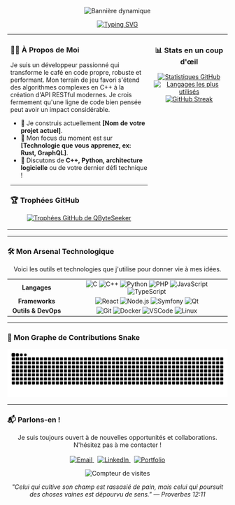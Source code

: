 <!-- 
Version 2.2 - Corrigée et prête à l'emploi !
-->

<!-- Bannière dynamique et personnalisable -->
<p align="center">
  <img src="https://capsule-render.vercel.app/api?type=wave&color=00BFFF&height=280§ion=header&text=Jordan%20VUIDE&fontSize=70&animation=fadeIn&fontAlignY=38&desc=Architecte%20Logiciel%20%26%20Explorateur%20Technologique&descAlignY=51&descAlign=62" alt="Bannière dynamique">
</p>

<!-- Titre animé -->
<div align="center">
  <a href="https://git.io/typing-svg"><img src="https://readme-typing-svg.herokuapp.com?font=Fira+Code&size=32&duration=4000&pause=1000&color=00BFFF¢er=true&vCenter=true&width=600&lines=Bonjour%2C+je+suis+Jordan+VUIDE;Développeur+Full-Stack;Créateur+d'expériences+numériques;Toujours+en+quête+de+défis" alt="Typing SVG"></a>
</div>

<!-- Layout en 2 colonnes : Intro + Stats -->
<table>
  <tr>
    <td width="65%" valign="top">
      <h3>👨‍💻 À Propos de Moi</h3>
      <p>Je suis un développeur passionné qui transforme le café en code propre, robuste et performant. Mon terrain de jeu favori s'étend des algorithmes complexes en C++ à la création d'API RESTful modernes. Je crois fermement qu'une ligne de code bien pensée peut avoir un impact considérable.</p>
      <ul>
        <li>🔭 Je construis actuellement <strong>[Nom de votre projet actuel]</strong>.</li>
        <li>🌱 Mon focus du moment est sur <strong>[Technologie que vous apprenez, ex: Rust, GraphQL]</strong>.</li>
        <li>💬 Discutons de <strong>C++, Python, architecture logicielle</strong> ou de votre dernier défi technique !</li>
      </ul>
      <hr>
      <h3>🏆 Trophées GitHub</h3>
      <p align="center">
        <a href="https://github.com/ryo-ma/github-profile-trophy">
          <img src="https://github-profile-trophy.vercel.app/?username=QByteSeeker&theme=dracula&no-frame=true&column=4&margin-w=15&margin-h=15" alt="Trophées GitHub de QByteSeeker"/>
        </a>
      </p>
    </td>
    <td width="35%" valign="top">
      <h3 align="center">📊 Stats en un coup d'œil</h3>
      <p align="center">
        <a href="https://github.com/QByteSeeker">
          <img src="https://github-readme-stats.vercel.app/api?username=QByteSeeker&show_icons=true&count_private=true&theme=dracula&hide_border=true&hide=prs" alt="Statistiques GitHub"/>
        </a>
        <br>
        <a href="https://github.com/QByteSeeker">
          <img src="https://github-readme-stats.vercel.app/api/top-langs/?username=QByteSeeker&layout=compact&theme=dracula&hide_border=true&langs_count=8" alt="Langages les plus utilisés"/>
        </a>
        <br>
        <a href="https://github.com/QByteSeeker">
          <img src="https://github-readme-streak-stats.herokuapp.com/?user=QByteSeeker&theme=dracula&hide_border=true" alt="GitHub Streak"/>
        </a>
      </p>
    </td>
  </tr>
</table>

---

### 🛠️ Mon Arsenal Technologique
<p align="center">Voici les outils et technologies que j'utilise pour donner vie à mes idées.</p>
<table align="center" style="width: 100%;">
  <tr>
    <td align="center" width="120">
      <strong>Langages</strong>
    </td>
    <td align="center">
      <img src="https://img.shields.io/badge/C-00599C?style=for-the-badge&logo=c&logoColor=white" alt="C"/>
      <img src="https://img.shields.io/badge/C%2B%2B-00599C?style=for-the-badge&logo=c%2B%2B&logoColor=white" alt="C++"/>
      <img src="https://img.shields.io/badge/Python-3776AB?style=for-the-badge&logo=python&logoColor=white" alt="Python"/>
      <img src="https://img.shields.io/badge/PHP-777BB4?style=for-the-badge&logo=php&logoColor=white" alt="PHP"/>
      <img src="https://img.shields.io/badge/JavaScript-F7DF1E?style=for-the-badge&logo=javascript&logoColor=black" alt="JavaScript"/>
      <img src="https://img.shields.io/badge/TypeScript-3178C6?style=for-the-badge&logo=typescript&logoColor=white" alt="TypeScript"/>
    </td>
  </tr>
  <tr>
    <td align="center">
      <strong>Frameworks</strong>
    </td>
    <td align="center">
      <!-- Ajoutez/retirez des frameworks selon vos compétences -->
      <img src="https://img.shields.io/badge/React-20232A?style=for-the-badge&logo=react&logoColor=61DAFB" alt="React"/>
      <img src="https://img.shields.io/badge/Node.js-339933?style=for-the-badge&logo=nodedotjs&logoColor=white" alt="Node.js"/>
      <img src="https://img.shields.io/badge/Symfony-000000?style=for-the-badge&logo=symfony&logoColor=white" alt="Symfony"/>
      <img src="https://img.shields.io/badge/Qt-41CD52?style=for-the-badge&logo=qt&logoColor=white" alt="Qt"/>
    </td>
  </tr>
  <tr>
    <td align="center">
      <strong>Outils & DevOps</strong>
    </td>
    <td align="center">
      <img src="https://img.shields.io/badge/Git-F05032?style=for-the-badge&logo=git&logoColor=white" alt="Git"/>
      <img src="https://img.shields.io/badge/Docker-2496ED?style=for-the-badge&logo=docker&logoColor=white" alt="Docker"/>
      <img src="https://img.shields.io/badge/VS_Code-007ACC?style=for-the-badge&logo=visualstudiocode&logoColor=white" alt="VSCode"/>
      <img src="https://img.shields.io/badge/Linux-FCC624?style=for-the-badge&logo=linux&logoColor=black" alt="Linux"/>
    </td>
  </tr>
</table>

---

### 🐍 Mon Graphe de Contributions Snake

<p align="center">
  <picture>
    <source media="(prefers-color-scheme: dark)" srcset="https://raw.githubusercontent.com/QByteSeeker/QByteSeeker/output/github-contribution-grid-snake-dark.svg">
    <source media="(prefers-color-scheme: light)" srcset="https://raw.githubusercontent.com/QByteSeeker/QByteSeeker/output/github-contribution-grid-snake.svg">
    <img alt="snake" src="https://raw.githubusercontent.com/QByteSeeker/QByteSeeker/output/github-contribution-grid-snake.svg">
  </picture>
</p>

---

### 📬 Parlons-en !
<p align="center">
  Je suis toujours ouvert à de nouvelles opportunités et collaborations. N'hésitez pas à me contacter !
  <br><br>
  <a href="mailto:ouendeufranck@gmail.com" target="_blank">
    <img src="https://img.shields.io/badge/Gmail-D14836?style=for-the-badge&logo=gmail&logoColor=white" alt="Email">
  </a>
   
  <a href="https://www.linkedin.com/in/VOTRE_PROFIL_LINKEDIN" target="_blank">
    <img src="https://img.shields.io/badge/LinkedIn-0077B5?style=for-the-badge&logo=linkedin&logoColor=white" alt="LinkedIn">
  </a>
   
  <a href="https://VOTRE_PORTFOLIO.com" target="_blank">
    <img src="https://img.shields.io/badge/Portfolio-1DA1F2?style=for-the-badge&logo=react&logoColor=white" alt="Portfolio">
  </a>
</p>

<!-- Pied de page avec compteur -->
<p align="center">
  <img src="https://komarev.com/ghpvc/?username=QByteSeeker&label=Visiteurs+du+Profil&color=0e75b6&style=flat" alt="Compteur de visites"/>
</p>
<p align="center">
  <cite>"Celui qui cultive son champ est rassasié de pain, mais celui qui poursuit des choses vaines est dépourvu de sens." — Proverbes 12:11</cite>
</p>